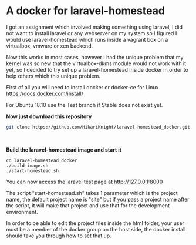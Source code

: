 # A docker for laravel-homestead
I got an assignment which involved making something using laravel, I did not want to install laravel or any webserver on my system so I figured I would use laravel-homestead which runs inside a vagrant box on a virtualbox, vmware or xen backend.

Now this works in most cases, however I had the unique problem that my kernel was so new that the virtualbox-dkms module would not work with it yet, so I decided to try set up a laravel-homestead inside docker in order to help others which this unique problem.

First of all you will need to install docker or docker-ce for Linux<br>
https://docs.docker.com/install/

For Ubuntu 18.10 use the Test branch if Stable does not exist yet.

**Now just download this repository<br>**
```bash
git clone https://github.com/HikariKnight/laravel-homestead_docker.git
```
<br>

**Build the laravel-homestead image and start it**<br>

```
cd laravel-homestead_docker
./build-image.sh
./start-homestead.sh
```

You can now access the laravel test page at http://127.0.0.1:8000

The script "start-homestead.sh" takes 1 parameter which is the project name, the default project name is "site" but if you pass a project name after the script, it will make that project and use that for the development environment.

In order to be able to edit the project files inside the html folder, your user must be a member of the docker group on the host side, the docker install should take you through how to set that up.